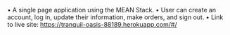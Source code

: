 •	A single page application using the MEAN Stack.
•	User can create an account, log in, update their information, make orders, and sign out.
•	Link to live site: https://tranquil-oasis-88189.herokuapp.com/#/
